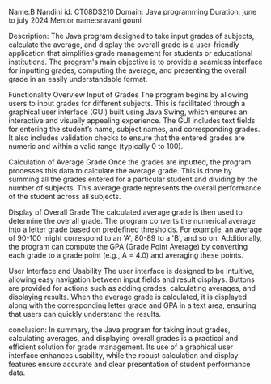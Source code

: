 Name:B Nandini id: CT08DS210 Domain: Java programming Duration: june to july 2024 Mentor name:sravani gouni

Description: The Java program designed to take input grades of subjects, calculate the average, and display the overall grade is a user-friendly application that simplifies grade management for students or educational institutions. The program's main objective is to provide a seamless interface for inputting grades, computing the average, and presenting the overall grade in an easily understandable format.

Functionality Overview Input of Grades The program begins by allowing users to input grades for different subjects. This is facilitated through a graphical user interface (GUI) built using Java Swing, which ensures an interactive and visually appealing experience. The GUI includes text fields for entering the student’s name, subject names, and corresponding grades. It also includes validation checks to ensure that the entered grades are numeric and within a valid range (typically 0 to 100).

Calculation of Average Grade Once the grades are inputted, the program processes this data to calculate the average grade. This is done by summing all the grades entered for a particular student and dividing by the number of subjects. This average grade represents the overall performance of the student across all subjects.

Display of Overall Grade The calculated average grade is then used to determine the overall grade. The program converts the numerical average into a letter grade based on predefined thresholds. For example, an average of 90-100 might correspond to an 'A', 80-89 to a 'B', and so on. Additionally, the program can compute the GPA (Grade Point Average) by converting each grade to a grade point (e.g., A = 4.0) and averaging these points.

User Interface and Usability The user interface is designed to be intuitive, allowing easy navigation between input fields and result displays. Buttons are provided for actions such as adding grades, calculating averages, and displaying results. When the average grade is calculated, it is displayed along with the corresponding letter grade and GPA in a text area, ensuring that users can quickly understand the results.

conclusion: In summary, the Java program for taking input grades, calculating averages, and displaying overall grades is a practical and efficient solution for grade management. Its use of a graphical user interface enhances usability, while the robust calculation and display features ensure accurate and clear presentation of student performance data.
